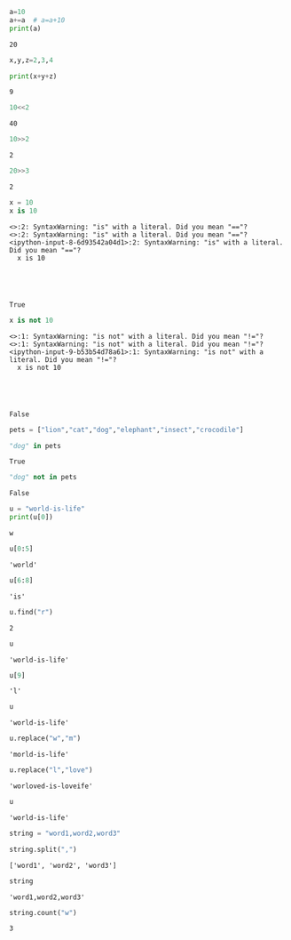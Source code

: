 ```python
a=10
a+=a  # a=a+10
print(a)
```

    20
    


```python
x,y,z=2,3,4
```


```python
print(x+y+z)
```

    9
    


```python
10<<2
```




    40




```python
10>>2
```




    2




```python
20>>3
```




    2




```python
x = 10
x is 10
```

    <>:2: SyntaxWarning: "is" with a literal. Did you mean "=="?
    <>:2: SyntaxWarning: "is" with a literal. Did you mean "=="?
    <ipython-input-8-6d93542a04d1>:2: SyntaxWarning: "is" with a literal. Did you mean "=="?
      x is 10
    




    True




```python
x is not 10
```

    <>:1: SyntaxWarning: "is not" with a literal. Did you mean "!="?
    <>:1: SyntaxWarning: "is not" with a literal. Did you mean "!="?
    <ipython-input-9-b53b54d78a61>:1: SyntaxWarning: "is not" with a literal. Did you mean "!="?
      x is not 10
    




    False




```python
pets = ["lion","cat","dog","elephant","insect","crocodile"]

"dog" in pets
```




    True




```python
"dog" not in pets
```




    False




```python
u = "world-is-life"
print(u[0])
```

    w
    


```python
u[0:5]
```




    'world'




```python
u[6:8]
```




    'is'




```python
u.find("r")
```




    2




```python
u
```




    'world-is-life'




```python
u[9]
```




    'l'




```python
u
```




    'world-is-life'




```python
u.replace("w","m")
```




    'morld-is-life'




```python
u.replace("l","love")
```




    'worloved-is-loveife'




```python
u
```




    'world-is-life'




```python
string = "word1,word2,word3"
```


```python
string.split(",")
```




    ['word1', 'word2', 'word3']




```python
string
```




    'word1,word2,word3'




```python
string.count("w")
```




    3




```python

```
